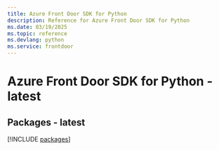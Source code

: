 ```yaml
---
title: Azure Front Door SDK for Python
description: Reference for Azure Front Door SDK for Python
ms.date: 03/19/2025
ms.topic: reference
ms.devlang: python
ms.service: frontdoor
---
```

# Azure Front Door SDK for Python - latest
## Packages - latest
[!INCLUDE [packages](front-door-index.md)]